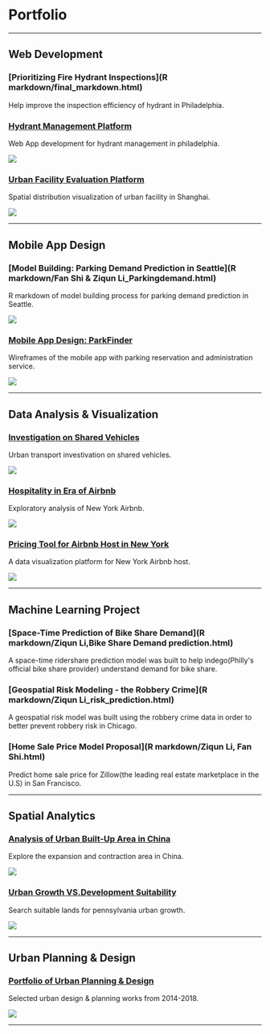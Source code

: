# Portfolio

---
## Web Development  

### [Prioritizing Fire Hydrant Inspections](R markdown/final_markdown.html)
Help improve the inspection efficiency of hydrant in Philadelphia.

### [Hydrant Management Platform](https://liziqun.github.io/Hydrant_Inspector/)
Web App development for hydrant management in philadelphia.     

<img src="images/app_hydrant.png?raw=true"/>

### [Urban Facility Evaluation Platform](https://liziqun.github.io/Js_Final/map.html)
Spatial distribution visualization of urban facility in Shanghai.

<img src="images/app.png?raw=true"/>

---
## Mobile App Design

### [Model Building: Parking Demand Prediction in Seattle](R markdown/Fan Shi & Ziqun Li_Parkingdemand.html)
R markdown of model building process for parking demand prediction in Seattle.
  
<img src="images/visio_eng.jpg?raw=true"/>

### [Mobile App Design: ParkFinder](https://free.modao.cc/app/c71040af664326a33d3a96fcdb28de4d476b517f)
Wireframes of the mobile app with parking reservation and administration service.     

<img src="images/fengmian.png?raw=true"/>
  
---
## Data Analysis & Visualization 

### [Investigation on Shared Vehicles](/pdf/carsharing.pdf)
Urban transport investivation on shared vehicles.      

<img src="images/carsharing.jpg?raw=true"/>
     
### [Hospitality in Era of Airbnb](https://liziqun.github.io/MUSA620_Final_Project/)
Exploratory analysis of New York Airbnb.    

<img src="images/combine.png?raw=true"/>

### [Pricing Tool for Airbnb Host in New York](https://liziqun.github.io/Js_Midterm/)
A data visualization platform for New York Airbnb host.    

<img src="images/demo2.png?raw=true"/>     

---

## Machine Learning Project   

### [Space-Time Prediction of Bike Share Demand](R markdown/Ziqun Li,Bike Share Demand prediction.html)
A space-time ridershare prediction model was built to help indego(Philly's official bike share provider) understand demand for bike share.
  
### [Geospatial Risk Modeling - the Robbery Crime](R markdown/Ziqun Li_risk_prediction.html)
A geospatial risk model was built using the robbery crime data in order to better prevent robbery risk in Chicago. 

### [Home Sale Price Model Proposal](R markdown/Ziqun Li, Fan Shi.html)
Predict home sale price for Zillow(the leading real estate marketplace in the U.S) in San Francisco.

---  

## Spatial Analytics 
       
### [Analysis of Urban Built-Up Area in China](/pdf/GEE&Arcpy.pdf)
Explore the expansion and contraction area in China.   

<img src="images/gee.png?raw=true"/>
      
### [Urban Growth VS.Development Suitability](/pdf/urbanvsdevelop.pdf)
Search suitable lands for pennsylvania urban growth.        

<img src="images/development.png?raw=true"/>

---

## Urban Planning & Design 
### [Portfolio of Urban Planning & Design](/pdf/urbandesign.pdf)
Selected urban design & planning works from 2014-2018.      

<img src="images/urbandesign.png?raw=true"/>

---

<!-- <p style="font-size:11px">Page template forked from <a href="https://github.com/evanca/quick-portfolio">evanca</a></p>-->
<!-- Remove above link if you don't want to attibute -->
